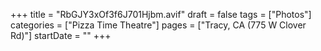 +++
title = "RbGJY3xOf3f6J701Hjbm.avif"
draft = false
tags = ["Photos"]
categories = ["Pizza Time Theatre"]
pages = ["Tracy, CA (775 W Clover Rd)"]
startDate = ""
+++
